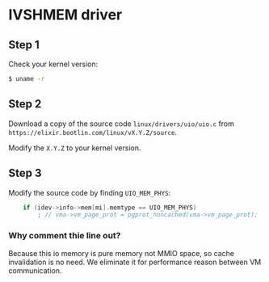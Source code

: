 # IVSHMEM driver

## Step 1

Check your kernel version:
```sh
$ uname -r
```

## Step 2

Download a copy of the source code `linux/drivers/uio/uio.c` from `https://elixir.bootlin.com/linux/vX.Y.Z/source`.

Modify the `X.Y.Z` to your kernel version.

## Step 3

Modify the source code by finding `UIO_MEM_PHYS`:
```c
	if (idev->info->mem[mi].memtype == UIO_MEM_PHYS)
		; // vma->vm_page_prot = pgprot_noncached(vma->vm_page_prot);
```

### Why comment thie line out?

Because this io memory is pure memory not MMIO space, so cache invalidation is no need.
We eliminate it for performance reason between VM communication.
